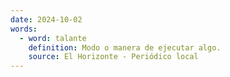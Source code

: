```yaml
---
date: 2024-10-02
words:
  - word: talante
    definition: Modo o manera de ejecutar algo.
    source: El Horizonte - Periódico local
---
```

